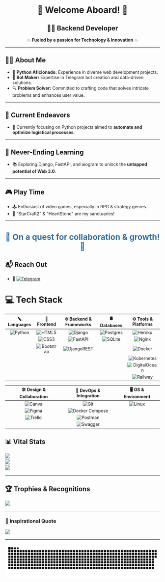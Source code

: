 <div align="center">

# 🚀 Welcome Aboard! 👋

## **👨‍💻 Backend Developer**

💥 **Fueled by a passion for Technology & Innovation** 💥

</div>

---

## 🕵️‍♂️ **About Me**

- 🐍 **Python Aficionado:** Experience in diverse web development projects.
- 🤖 **Bot Maker:** Expertise in Telegram bot creation and data-driven solutions.
- 🔍 **Problem Solver:** Committed to crafting code that solves intricate problems and enhances user value.

---

## 🎯 **Current Endeavors**

- 🔧 Currently focusing on Python projects aimed to **automate and optimize logistical processes**.

---

## 🌱 **Never-Ending Learning**

- 📚 Exploring Django, FastAPI, and aiogram to unlock the **untapped potential of Web 3.0**.

---

## 🎮 **Play Time**

- 🕹️ Enthusiast of video games, especially in RPG & strategy genres.
- 🌟 "StarCraft2" & "HeartStone" are my sanctuaries!

---

<h1 align="center" style="font-size: 26px; color: #3670A0;">🌠 On a quest for collaboration & growth! 🌠</h1>

## 📬 **Reach Out**

- 🚀 [![Telegram](https://img.shields.io/badge/Telegram-%40DK_Oscar-2CA5E0?style=for-the-badge&logo=telegram&logoColor=white)](https://t.me/DK_Oscar)



# 💻 **Tech Stack**

| 🔤 **Languages** | 🎨 **Frontend** | 🌐 **Backend & Frameworks** | 🛢 **Databases** | ⚙ **Tools & Platforms** |
|:----------------:|:---------------:|:--------------------------:|:----------------:|:-----------------------:|
| ![Python](https://img.shields.io/badge/python-3670A0?style=for-the-badge&logo=python&logoColor=ffdd54) | ![HTML5](https://img.shields.io/badge/html5-%23E34F26.svg?style=for-the-badge&logo=html5&logoColor=white) | ![Django](https://img.shields.io/badge/django-%23092E20.svg?style=for-the-badge&logo=django&logoColor=white) | ![Postgres](https://img.shields.io/badge/postgres-%23316192.svg?style=for-the-badge&logo=postgresql&logoColor=white) | ![Heroku](https://img.shields.io/badge/heroku-%23430098.svg?style=for-the-badge&logo=heroku&logoColor=white) |
| | ![CSS3](https://img.shields.io/badge/css3-%231572B6.svg?style=for-the-badge&logo=css3&logoColor=white) | ![FastAPI](https://img.shields.io/badge/FastAPI-005571?style=for-the-badge&logo=fastapi) | ![SQLite](https://img.shields.io/badge/sqlite-%2307405e.svg?style=for-the-badge&logo=sqlite&logoColor=white) | ![Nginx](https://img.shields.io/badge/nginx-%23009639.svg?style=for-the-badge&logo=nginx&logoColor=white) |
| | ![Bootstrap](https://img.shields.io/badge/bootstrap-%23563D7C.svg?style=for-the-badge&logo=bootstrap&logoColor=white) | ![DjangoREST](https://img.shields.io/badge/DJANGO-REST-ff1709?style=for-the-badge&logo=django&logoColor=white&color=ff1709&labelColor=gray) | | ![Docker](https://img.shields.io/badge/docker-%230db7ed.svg?style=for-the-badge&logo=docker&logoColor=white) |
| | | | | ![Kubernetes](https://img.shields.io/badge/Kubernetes-326CE5?style=for-the-badge&logo=kubernetes) |
| | | | | ![DigitalOcean](https://img.shields.io/badge/DigitalOcean-0080FF?style=for-the-badge&logo=digitalocean) |
| | | | | ![Railway](https://img.shields.io/badge/Railway-3C3C3D?style=for-the-badge) |

| 🛠 **Design & Collaboration** | 🔧 **DevOps & Integration** | 🖥 **OS & Environment** |
|:---------------------------:|:--------------------------:|:-----------------------:|
| ![Canva](https://img.shields.io/badge/Canva-%2300C4CC.svg?style=for-the-badge&logo=Canva&logoColor=white) | ![Git](https://img.shields.io/badge/Git-F05032?style=for-the-badge&logo=git) | ![Linux](https://img.shields.io/badge/Linux-FCC624?style=for-the-badge&logo=linux&logoColor=black) |
| ![Figma](https://img.shields.io/badge/figma-%23F24E1E.svg?style=for-the-badge&logo=figma&logoColor=white) | ![Docker Compose](https://img.shields.io/badge/Docker_Compose-2496ED?style=for-the-badge&logo=docker) | |
| ![Trello](https://img.shields.io/badge/Trello-%23026AA7.svg?style=for-the-badge&logo=Trello&logoColor=white) | ![Postman](https://img.shields.io/badge/Postman-FF6C37?style=for-the-badge&logo=postman&logoColor=white) | |
| | ![Swagger](https://img.shields.io/badge/Swagger-85EA2D?style=for-the-badge&logo=swagger) | |



## 📊 **Vital Stats**

![](https://github-readme-stats.vercel.app/api?username=Oscardkyou&theme=tokyonight&hide_border=true&include_all_commits=false&count_private=false)<br/>
![](https://github-readme-streak-stats.herokuapp.com/?user=Oscardkyou&theme=tokyonight&hide_border=true)<br/>
![](https://github-readme-stats.vercel.app/api/top-langs/?username=Oscardkyou&theme=tokyonight&hide_border=true&include_all_commits=false&count_private=false&layout=compact)

---

## 🏆 **Trophies & Recognitions**

![](https://github-profile-trophy.vercel.app/?username=Oscardkyou&theme=radical&no-frame=true&no-bg=true&margin-w=4)

---

### 📜 **Inspirational Quote**

![](https://quotes-github-readme.vercel.app/api?type=horizontal&theme=radical)

</div>

---

<!-- Generated by GPRM ( https://gprm.itsvg.in ) -->
<img alt="github-snake" src="github-user-contribution.svg" />


